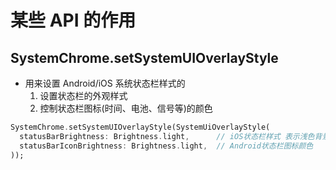 # 某些 API 的作用

## SystemChrome.setSystemUIOverlayStyle

- 用来设置 Android/iOS 系统状态栏样式的
  1. 设置状态栏的外观样式
  2. 控制状态栏图标(时间、电池、信号等)的颜色

```dart
SystemChrome.setSystemUIOverlayStyle(SystemUiOverlayStyle(
  statusBarBrightness: Brightness.light,      // iOS状态栏样式 表示浅色背景下的深色文字
  statusBarIconBrightness: Brightness.light,  // Android状态栏图标颜色
));
```
